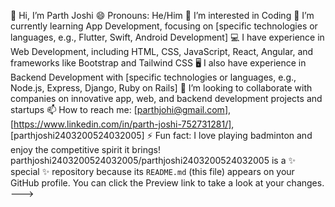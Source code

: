 👋 Hi, I’m Parth Joshi
😄 Pronouns: He/Him
👀 I’m interested in Coding
🌱 I’m currently learning App Development, focusing on [specific technologies or languages, e.g., Flutter, Swift, Android Development]
💻 I have experience in Web Development, including HTML, CSS, JavaScript, React, Angular, and frameworks like Bootstrap and Tailwind CSS
🖥️ I also have experience in Backend Development with [specific technologies or languages, e.g., Node.js, Express, Django, Ruby on Rails]
💞️ I’m looking to collaborate with companies on innovative app, web, and backend development projects and startups
📫 How to reach me: [parthjohi@gmail.com], [https://www.linkedin.com/in/parth-joshi-752731281/], [parthjoshi2403200524032005]
⚡ Fun fact: I love playing badminton and enjoy the competitive spirit it brings!
parthjoshi2403200524032005/parthjoshi2403200524032005 is a ✨ special ✨ repository because its `README.md` (this file) appears on your GitHub profile.
You can click the Preview link to take a look at your changes.
--->
